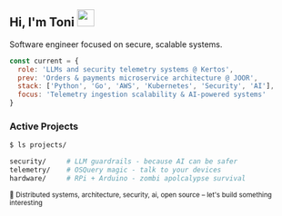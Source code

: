 ## Hi, I'm Toni <img src="https://raw.githubusercontent.com/MartinHeinz/MartinHeinz/master/wave.gif" width="30px">

Software engineer focused on secure, scalable systems.

```javascript
const current = {
  role: 'LLMs and security telemetry systems @ Kertos',
  prev: 'Orders & payments microservice architecture @ JOOR',
  stack: ['Python', 'Go', 'AWS', 'Kubernetes', 'Security', 'AI'],
  focus: 'Telemetry ingestion scalability & AI-powered systems'
}
```

### Active Projects

```bash
$ ls projects/

security/     # LLM guardrails - because AI can be safer
telemetry/    # OSQuery magic - talk to your devices
hardware/     # RPi + Arduino - zombi apolcalypse survival
```

<sub>💬 Distributed systems, architecture, security, ai, open source – let's build something interesting</sub>
